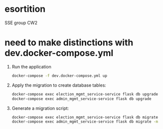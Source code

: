# esortition
SSE group CW2

# need to make distinctions with dev.docker-compose.yml

1.  Run the application
    ```bash
    docker-compose -f dev.docker-compose.yml up
    ```
2. Apply the migration to create database tables:

    ```bash
    docker-compose exec election_mgmt_service-service flask db upgrade
    docker-compose exec admin_mgmt_service-service flask db upgrade
     ```










2. Generate a migration script:

    ```bash
    docker-compose exec election_mgmt_service-service flask db migrate -m "Initial migration"
    docker-compose exec admin_mgmt_service-service flask db migrate -m "Initial migration"
    ```
